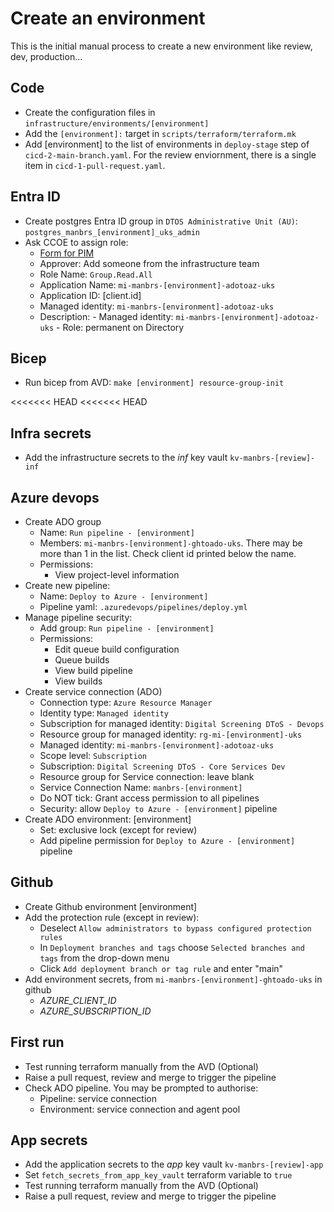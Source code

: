# Create an environment

This is the initial manual process to create a new environment like review, dev, production...

## Code

- Create the configuration files in `infrastructure/environments/[environment]`
- Add the `[environment]:` target in `scripts/terraform/terraform.mk`
- Add [environment] to the list of environments in `deploy-stage` step of `cicd-2-main-branch.yaml`. For the review enviornment, there is a single item in `cicd-1-pull-request.yaml`.

## Entra ID

- Create postgres Entra ID group in `DTOS Administrative Unit (AU)`: `postgres_manbrs_[environment]_uks_admin`
- Ask CCOE to assign role:
  - [Form for PIM](https://nhsdigitallive.service-now.com/nhs_digital?id=sc_cat_item&sys_id=28f3ab4f1bf3ca1078ac4337b04bcb78&sysparm_category=114fced51bdae1502eee65b9bd4bcbdc)
  - Approver: Add someone from the infrastructure team
  - Role Name: `Group.Read.All`
  - Application Name: `mi-manbrs-[environment]-adotoaz-uks`
  - Application ID: [client.id]
  - Managed identity: `mi-manbrs-[environment]-adotoaz-uks`
  - Description: - Managed identity: `mi-manbrs-[environment]-adotoaz-uks` - Role: permanent on Directory

## Bicep

- Run bicep from AVD: `make [environment] resource-group-init`

<<<<<<< HEAD
<<<<<<< HEAD
## Infra secrets

- Add the infrastructure secrets to the _inf_ key vault `kv-manbrs-[review]-inf`

## Azure devops

- Create ADO group
  - Name: `Run pipeline - [environment]`
  - Members: `mi-manbrs-[environment]-ghtoado-uks`. There may be more than 1 in the list. Check client id printed below the name.
  - Permissions:
    - View project-level information
- Create new pipeline:
  - Name: `Deploy to Azure - [environment]`
  - Pipeline yaml: `.azuredevops/pipelines/deploy.yml`
- Manage pipeline security:
  - Add group: `Run pipeline - [environment]`
  - Permissions:
    - Edit queue build configuration
    - Queue builds
    - View build pipeline
    - View builds
- Create service connection (ADO)
  - Connection type: `Azure Resource Manager`
  - Identity type: `Managed identity`
  - Subscription for managed identity: `Digital Screening DToS - Devops`
  - Resource group for managed identity: `rg-mi-[environment]-uks`
  - Managed identity: `mi-manbrs-[environment]-adotoaz-uks`
  - Scope level: `Subscription`
  - Subscription: `Digital Screening DToS - Core Services Dev`
  - Resource group for Service connection: leave blank
  - Service Connection Name: `manbrs-[environment]`
  - Do NOT tick: Grant access permission to all pipelines
  - Security: allow `Deploy to Azure - [environment]` pipeline
- Create ADO environment: [environment]
  - Set: exclusive lock (except for review)
  - Add pipeline permission for `Deploy to Azure - [environment]` pipeline

## Github

- Create Github environment [environment]
- Add the protection rule (except in review):
  - Deselect `Allow administrators to bypass configured protection rules`
  - In `Deployment branches and tags` choose `Selected branches and tags` from the drop-down menu
  - Click `Add deployment branch or tag rule` and enter "main"
- Add environment secrets, from `mi-manbrs-[environment]-ghtoado-uks` in github
  - _AZURE_CLIENT_ID_
  - _AZURE_SUBSCRIPTION_ID_

## First run

- Test running terraform manually from the AVD (Optional)
- Raise a pull request, review and merge to trigger the pipeline
- Check ADO pipeline. You may be prompted to authorise:
  - Pipeline: service connection
  - Environment: service connection and agent pool

## App secrets

- Add the application secrets to the _app_ key vault `kv-manbrs-[review]-app`
- Set `fetch_secrets_from_app_key_vault` terraform variable to `true`
- Test running terraform manually from the AVD (Optional)
- Raise a pull request, review and merge to trigger the pipeline

